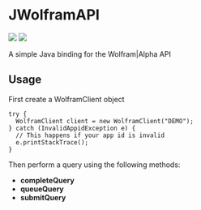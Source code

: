 # JWolframAPI
[![](https://jitpack.io/v/YaannSloot/JWolframAPI.svg)](https://jitpack.io/#YaannSloot/JWolframAPI)
[![](https://img.shields.io/badge/javadoc-1.0.1-blue)](https://javadoc.jitpack.io/com/github/YaannSloot/JWolframAPI/1.0.1/javadoc)  
  
A simple Java binding for the Wolfram|Alpha API

## Usage

First create a WolframClient object
```
try {
  WolframClient client = new WolframClient("DEMO");
} catch (InvalidAppidException e) {
  // This happens if your app id is invalid
  e.printStackTrace();
}
```
Then perform a query using the following methods:
* **completeQuery**
* **queueQuery**
* **submitQuery**
